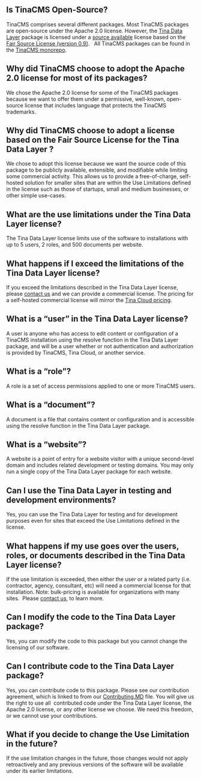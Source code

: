 ## Is TinaCMS Open-Source?
TinaCMS comprises several different packages. Most TinaCMS packages are open-source under the Apache 2.0 license. However, the [Tina Data Layer](https://github.com/tinacms/tinacms/tree/main/packages/%40tinacms/datalayer) package is licensed under a [source available](https://en.wikipedia.org/wiki/Source-available_software) license based on the [Fair Source License (version 0.9)](https://docs.google.com/document/d/1sEOCR4gvDY0tRVqhXkJMnCKaTuztHSerJnWWh6bWquM/edit#).   All TinaCMS packages can be found in the [TinaCMS monorepo](https://github.com/tinacms/tinacms/tree/main/packages). 

## Why did TinaCMS choose to adopt the Apache 2.0 license for most of its packages? 

We chose the Apache 2.0 license for some of the TinaCMS packages because we want to offer them under a permissive, well-known, open-source license that includes language that protects the TinaCMS trademarks. 

## Why did TinaCMS choose to adopt a license based on the Fair Source License for the Tina Data Layer ? 

We chose to adopt this license because we want the source code of this package to be publicly available, extensible, and modifiable while limiting some commercial activity. This allows us to provide a free-of-charge, self-hosted solution for smaller sites that are within the Use Limitations defined in the license such as those of startups, small and medium businesses, or other simple use-cases. 

## What are the use limitations under the Tina Data Layer license? 

The Tina Data Layer license limits use of the software to installations with up to 5 users, 2 roles, and 500 documents per website. 

## What happens if I exceed the limitations of the Tina Data Layer license? 

If you exceed the limitations described in the Tina Data Layer license, please [contact us](mailto:info@tina.io) and we can provide a commercial license. The pricing for a self-hosted commercial license will mirror the [Tina Cloud pricing](http://tina.io/pricing). 

## What is a “user” in the Tina Data Layer license?

A user is anyone who has access to edit content or configuration of a TinaCMS installation using the resolve function in the Tina Data Layer package, and will be a user whether or not authentication and authorization is provided by TinaCMS, Tina Cloud, or another service.

## What is a “role”? 

A role is a set of access permissions applied to one or more TinaCMS users.

## What is a “document”? 

A document is a file that contains content or configuration and is accessible using the resolve function in the Tina Data Layer package.

## What is a “website”? 

A website is a point of entry for a website visitor with a unique second-level domain and includes related development or testing domains. You may only run a single copy of the Tina Data Layer package for each website.

## Can I use the Tina Data Layer in testing and development environments?

Yes, you can use the Tina Data Layer for testing and for development purposes even for sites that exceed the Use Limitations defined in the license. 

## What happens if my use goes over the users, roles, or documents described in the Tina Data Layer license? 

If the use limitation is exceeded, then either the user or a related party (i.e. contractor, agency, consultant, etc) will need a commercial license for that installation. Note: bulk-pricing is available for organizations with many sites.  Please [contact us](mailto:info@tina.io), to learn more.

## Can I modify the code to the Tina Data Layer package?

Yes, you can modify the code to this package but you cannot change the licensing of our software. 

## Can I contribute code to the Tina Data Layer package?

Yes, you can contribute code to this package. Please see our contribution agreement, which is linked to from our [Contributing.MD](https://github.com/tinacms/tinacms/blob/main/CONTRIBUTING.md) file. You will give us the right to use all  contributed code under the Tina Data Layer license, the Apache 2.0 license, or any other license we choose. We need this freedom, or we cannot use your contributions.

## What if you decide to change the Use Limitation in the future?

If the use limitation changes in the future, those changes would not apply retroactively and any previous versions of the software will be available under its earlier limitations. 
